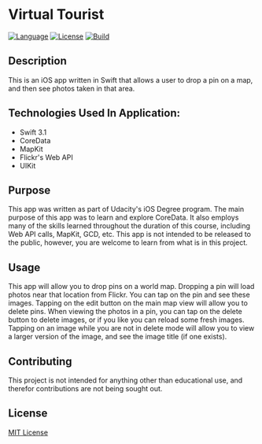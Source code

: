 # Virtual Tourist

[![Language](http://img.shields.io/badge/language-swift-brightgreen.svg?style=flat)](https://developer.apple.com/swift)
[![License](https://img.shields.io/github/license/mashape/apistatus.svg)](LICENSE.md)
[![Build](https://img.shields.io/badge/Build-Working-brightgreen.svg)](http://www.blaumagier.com)

## Description

This is an iOS app written in Swift that allows a user to drop a pin on a map, and then see photos taken in that area.

## Technologies Used In Application:

* Swift 3.1
* CoreData
* MapKit
* Flickr's Web API
* UIKit

## Purpose

This app was written as part of Udacity's iOS Degree program.  The main purpose of this app was to learn and explore CoreData.
It also employs  many of the skills learned throughout the duration of this course, including Web API calls, MapKit, GCD, etc.
This app is not intended to be released to the public, however, you are welcome to learn from what is in this project.

## Usage
This app will allow you to drop pins on a world map.  Dropping a pin will load photos near that location from Flickr.  You can tap on the pin and see these images.  Tapping on the edit button on the main map view will allow you to delete pins.  When viewing the photos in a pin, you can tap on the delete button to delete images, or if you like you can reload some fresh images.  Tapping on an image while you are not in delete mode will allow you to view a larger version of the image, and see the image title (if one exists).

## Contributing

This project is not intended for anything other than educational use, and therefor contributions are not being sought out.

## License
[MIT License](LICENSE.md)
